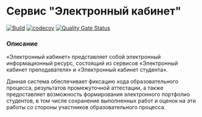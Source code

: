 # Сервис "Электронный кабинет"

[![Build](https://github.com/kerne1hub/hei-ecab-java/actions/workflows/build.yml/badge.svg)](https://github.com/kerne1hub/hei-ecab-java/actions/workflows/build.yml)
[![codecov](https://codecov.io/gh/kerne1hub/hei-ecab-java/branch/main/graph/badge.svg?token=BI12Y1MVWQ)](https://codecov.io/gh/kerne1hub/hei-ecab-java)
[![Quality Gate Status](https://sonarcloud.io/api/project_badges/measure?project=kerne1hub_hei-ecab-java&metric=alert_status)](https://sonarcloud.io/dashboard?id=kerne1hub_hei-ecab-java)

### Описание

«Электронный кабинет» представляет собой электронный информационный ресурс, состоящий из сервисов «Электронный кабинет преподавателя» и «Электронный кабинет студента».

Данная система обеспечивает фиксацию хода образовательного процесса, результатов промежуточной аттестации, а также предоставляет возможность формирования электронного портфолио студентов, в том числе сохранение выполненных работ и оценок на эти работы со стороны участников образовательного процесса.
